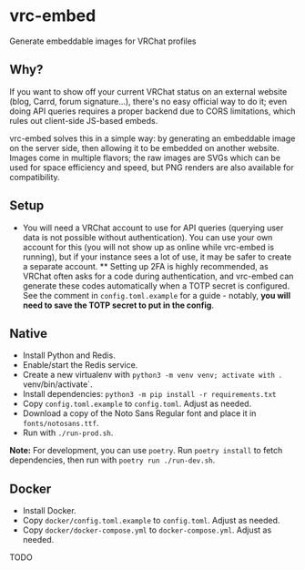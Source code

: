 # vrc-embed

Generate embeddable images for VRChat profiles

## Why?

If you want to show off your current VRChat status on an external website (blog, Carrd, forum signature...), there's no easy official way to do it; even doing API queries requires a proper backend due to CORS limitations, which rules out client-side JS-based embeds.

vrc-embed solves this in a simple way: by generating an embeddable image on the server side, then allowing it to be embedded on another website. Images come in multiple flavors; the raw images are SVGs which can be used for space efficiency and speed, but PNG renders are also available for compatibility.

## Setup

* You will need a VRChat account to use for API queries (querying user data is not possible without authentication). You can use your own account for this (you will not show up as online while vrc-embed is running), but if your instance sees a lot of use, it may be safer to create a separate account.
** Setting up 2FA is highly recommended, as VRChat often asks for a code during authentication, and vrc-embed can generate these codes automatically when a TOTP secret is configured. See the comment in `config.toml.example` for a guide - notably, **you will need to save the TOTP secret to put in the config**.

## Native

* Install Python and Redis.
* Enable/start the Redis service.
* Create a new virtualenv with `python3 -m venv venv; activate with `. venv/bin/activate`.
* Install dependencies: `python3 -m pip install -r requirements.txt`
* Copy `config.toml.example` to `config.toml`. Adjust as needed.
* Download a copy of the Noto Sans Regular font and place it in `fonts/notosans.ttf`.
* Run with `./run-prod.sh`.

**Note:** For development, you can use `poetry`. Run `poetry install` to fetch dependencies, then run with `poetry run ./run-dev.sh`.

## Docker

* Install Docker.
* Copy `docker/config.toml.example` to `config.toml`. Adjust as needed.
* Copy `docker/docker-compose.yml` to `docker-compose.yml`. Adjust as needed.

TODO

